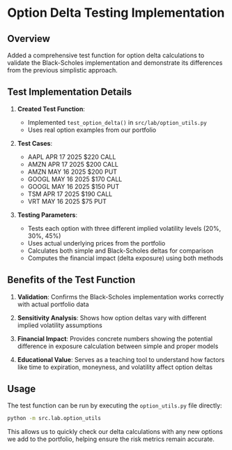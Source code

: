 # Option Delta Testing Implementation

## Overview

Added a comprehensive test function for option delta calculations to validate the Black-Scholes implementation and demonstrate its differences from the previous simplistic approach.

## Test Implementation Details

1. **Created Test Function**: 
   - Implemented `test_option_delta()` in `src/lab/option_utils.py`
   - Uses real option examples from our portfolio

2. **Test Cases**:
   - AAPL APR 17 2025 $220 CALL 
   - AMZN APR 17 2025 $200 CALL
   - AMZN MAY 16 2025 $200 PUT
   - GOOGL MAY 16 2025 $170 CALL
   - GOOGL MAY 16 2025 $150 PUT
   - TSM APR 17 2025 $190 CALL
   - VRT MAY 16 2025 $75 PUT

3. **Testing Parameters**:
   - Tests each option with three different implied volatility levels (20%, 30%, 45%)
   - Uses actual underlying prices from the portfolio
   - Calculates both simple and Black-Scholes deltas for comparison
   - Computes the financial impact (delta exposure) using both methods

## Benefits of the Test Function

1. **Validation**: Confirms the Black-Scholes implementation works correctly with actual portfolio data

2. **Sensitivity Analysis**: Shows how option deltas vary with different implied volatility assumptions

3. **Financial Impact**: Provides concrete numbers showing the potential difference in exposure calculation between simple and proper models

4. **Educational Value**: Serves as a teaching tool to understand how factors like time to expiration, moneyness, and volatility affect option deltas

## Usage

The test function can be run by executing the `option_utils.py` file directly:

```bash
python -m src.lab.option_utils
```

This allows us to quickly check our delta calculations with any new options we add to the portfolio, helping ensure the risk metrics remain accurate. 